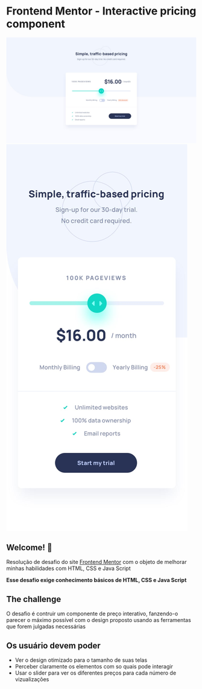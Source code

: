 # Frontend Mentor - Interactive pricing component

![Objetivo do desafio para Desktop](./design/desktop-design.jpg)
![Objetivo do desafio para Mobile](./design/mobile-design.jpg)

## Welcome! 👋

Resolução de desafio do site [Frontend Mentor](https://www.frontendmentor.io) com o objeto de melhorar
minhas habilidades com HTML, CSS e Java Script

**Esse desafio exige conhecimento básicos de HTML, CSS e Java Script**

## The challenge

O desafio é contruir um componente de preço interativo, fanzendo-o parecer o máximo possível com o design
proposto usando as ferramentas que forem julgadas necessárias

## Os usuário devem poder

- Ver o design otimizado para o tamanho de suas telas
- Perceber claramente os elementos com so quais pode interagir
- Usar o slider para ver os diferentes preços para cada número de vizualizações